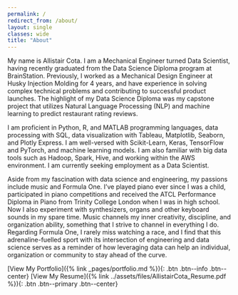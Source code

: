 ```yaml
---
permalink: /
redirect_from: /about/
layout: single
classes: wide
title: "About"
---
```


My name is Allistair Cota. I am a Mechanical Engineer turned Data Scientist, having recently graduated from the Data Science Diploma program at BrainStation. Previously, I worked as a Mechanical Design Engineer at Husky Injection Molding for 4 years, and have experience in solving complex technical problems and contributing to successful product launches. The highlight of my Data Science Diploma was my capstone project that utilizes Natural Language Processing (NLP) and machine learning to predict restaurant rating reviews.

I am proficient in Python, R, and MATLAB programming languages, data processing with SQL, data visualization with Tableau, Matplotlib, Seaborn, and Plotly Express. I am well-versed with Scikit-Learn, Keras, TensorFlow and PyTorch, and machine learning models. I am also familiar with big data tools such as Hadoop, Spark, Hive, and working within the AWS environment. I am currently seeking employment as a Data Scientist.

Aside from my fascination with data science and engineering, my passions include music and Formula One. I’ve played piano ever since I was a child, participated in piano competitions and received the ATCL Performance Diploma in Piano from Trinity College London when I was in high school. Now I also experiment with synthesizers, organs and other keyboard sounds in my spare time. Music channels my inner creativity, discipline, and organization ability, something that I strive to channel in everything I do. Regarding Formula One, I rarely miss watching a race, and I find that this adrenaline-fuelled sport with its intersection of engineering and data science serves as a reminder of how leveraging data can help an individual, organization or community to stay ahead of the curve.

[View My Portfolio]({% link _pages/portfolio.md %}){: .btn .btn--info .btn--center} [View My Resume]({% link ../assets/files/AllistairCota_Resume.pdf %}){: .btn .btn--primary .btn--center}
